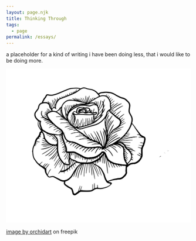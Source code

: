 ```yaml
---
layout: page.njk
title: Thinking Through
tags: 
  - page
permalink: /essays/
---
```


a placeholder for a kind of writing i have been doing less, that i would like to be doing more.

<img src="/assets/images/blooming.svg" class="shadow-none">

<span class="text-xs italic font-extralight text-stone-300 float-right"><a href="https://www.freepik.com/free-vector/isolated-rose-flower-line-art-with-leaf-clipart_20112244.htm#query=flower%20svg&position=42&from_view=search&track=ais" class="decoration-stone-300"><span class="text-stone-300 ">image by orchidart</span></a> on freepik</span>
